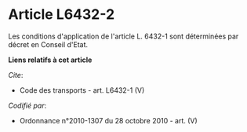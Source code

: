 # Article L6432-2

Les conditions d'application de l'article L. 6432-1 sont déterminées par décret en Conseil d'Etat.

**Liens relatifs à cet article**

_Cite_:

  - Code des transports - art. L6432-1 (V)

_Codifié par_:

  - Ordonnance n°2010-1307 du 28 octobre 2010 - art. (V)
